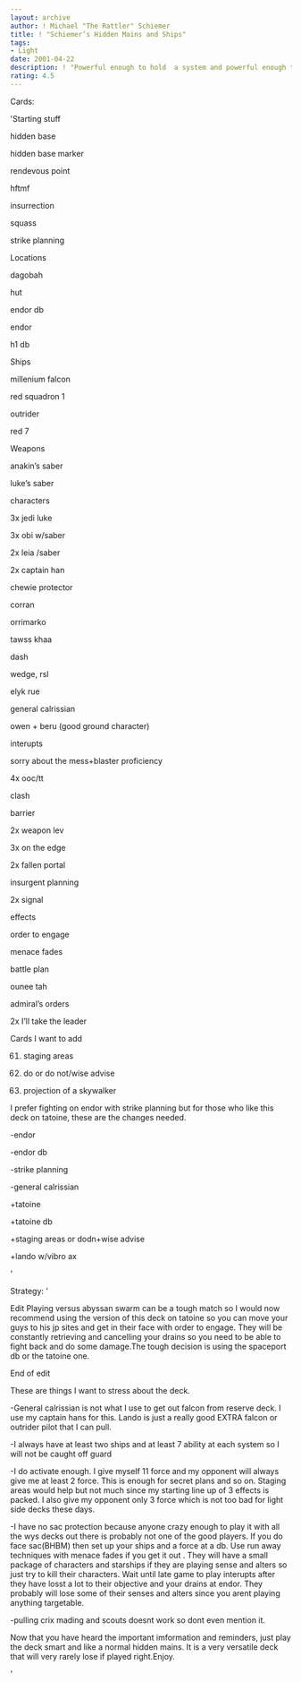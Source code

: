 ```yaml
---
layout: archive
author: ! Michael "The Rattler" Schiemer
title: ! "Schiemer’s Hidden Mains and Ships"
tags:
- Light
date: 2001-04-22
description: ! "Powerful enough to hold  a system and powerful enough to hold a site, just sit back with menace fades and battle plan and take your opponents drains of 1. I mean, you’re gonna retrieve it anyways"
rating: 4.5
---
```

Cards: 

'Starting stuff


hidden base

hidden base marker

rendevous point

hftmf

insurrection

squass

strike planning


Locations


dagobah

hut

endor db

endor

h1 db


Ships

millenium falcon

red squadron 1

outrider

red 7


Weapons

anakin’s saber

luke’s saber



characters


3x jedi luke

3x obi w/saber

2x leia /saber

2x captain han

chewie protector

corran

orrimarko

tawss khaa

dash

wedge, rsl

elyk rue

general calrissian

owen + beru (good ground character)


interupts

sorry about the mess+blaster proficiency

4x ooc/tt

clash

barrier

2x weapon lev

3x on the edge

2x fallen portal

insurgent planning

2x signal


effects

order to engage

menace fades

battle plan

ounee tah


admiral’s orders

2x I’ll take the leader



Cards I want to add

61. staging areas

62. do or do not/wise advise

63. projection of a skywalker


I prefer fighting on endor with strike planning but for those who like this deck on tatoine, these are the changes needed.


-endor

-endor db

-strike planning

-general calrissian


+tatoine

+tatoine db

+staging areas or dodn+wise advise

+lando w/vibro ax



'

Strategy: '

Edit Playing versus abyssan swarm can be a tough match so I would now recommend using the version of this deck on tatoine so you can move your guys to his jp sites and get in their face with order to engage. They will be constantly retrieving and cancelling your  drains so you need to be able to fight back and do some damage.The tough decision is using the spaceport db or the tatoine one.


End of edit


These are things I want to stress about the deck.


-General calrissian is not what I use to get out falcon from reserve deck. I use my captain hans for this. Lando is just a really good EXTRA falcon or outrider pilot that I can pull.


-I always have at least two ships and at least 7 ability at each system so I will not be caught off guard


-I do activate enough. I give myself 11 force and my opponent will always give me at least 2 force. This is enough for secret plans and so on. Staging areas would help but not much since my starting line up of 3 effects is packed. I also give my opponent only 3 force which is not too bad for light side decks these days.


-I have no sac protection because anyone crazy enough to play it with all the wys decks out there is probably not one of the good players. If you do face sac(BHBM) then set up your ships and a force at a db. Use run away techniques with menace fades if you get it out . They will have a small package of characters and starships if they are playing sense and alters so just try to kill their characters. Wait until late game to play interupts after they have losst a lot to their objective and your drains at endor. They probably will lose some of their   senses and alters since you arent playing anything targetable. 


-pulling crix mading and scouts doesnt work so dont even mention it.


Now that you have heard the important imformation and reminders, just play the deck smart and like a normal hidden mains. It is a very versatile deck that will very rarely lose if played right.Enjoy.












































































'